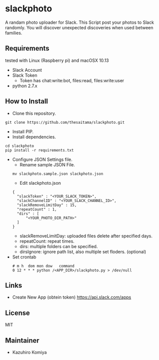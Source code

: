# slackphoto
A randam photo uploader for Slack. This Script post your photos to Slack randomly.
You will discover unexpected discoveries when used between families.

## Requirements
tested with Linux (Raspberry pi) and macOSX 10.13

* Slack Account
* Slack Token
  + Token has chat:write:bot, files:read, files:write:user
* python 2.7.x

## How to Install
* Clone this repository.
```
git clone https://github.com/thesaitama/slackphoto.git
```
* Install PIP.
* Install dependencies.
```
cd slackphoto
pip install -r requirements.txt
```
* Configure JSON Settings file.
  + Rename sample JSON File.
  ```
  mv slackphoto.sample.json slackphoto.json
  ```
  + Edit slackphoto.json
  ```
  {
    "slackToken" : "<YOUR_SLACK_TOKEN>",
    "slackChannelID" : "<YOUR_SLACK_CHANNEL_ID>",
    "slackRemoveLimitDay" : 15,
    "repeatCount" : 1,
    "dirs" : [
        "<YOUR_PHOTO_DIR_PATH>"
    ]
  }
  ```
  + slackRemoveLimitDay: uploaded files delete after specified days.
  + repeatCount: repeat times.
  + dirs: multiple folders can be specified.
  + dirsIgnore: ignore path list, also multiple set floders. (optional)
* Set crontab
  ```
  # m h  dom mon dow   command
  0 12 * * * python /<APP_DIR>/slackphoto.py > /dev/null
  ```

## Links
* Create New App (obtein token)
 https://api.slack.com/apps

## License
MIT

## Maintainer
* Kazuhiro Komiya

